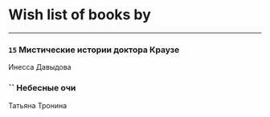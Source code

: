 # Wish list of books by [](https://ok.ru/profile/536771522733)
---

### `15` Мистические истории доктора Краузе
Инесса Давыдова

### `` Небесные очи
Татьяна Тронина

